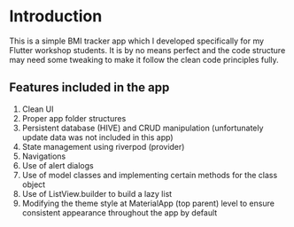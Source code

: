 # Introduction

This is a simple BMI tracker app which I developed specifically for my Flutter workshop students. It is by no means perfect and the code structure may need some tweaking to make it follow the clean code principles fully.

## Features included in the app

1. Clean UI
2. Proper app folder structures
3. Persistent database (HIVE) and CRUD manipulation (unfortunately update data was not included in this app)
4. State management using riverpod (provider)
5. Navigations
6. Use of alert dialogs
7. Use of model classes and implementing certain methods for the class object
8. Use of ListView.builder to build a lazy list
9. Modifying the theme style at MaterialApp (top parent) level to ensure consistent appearance throughout the app by default
